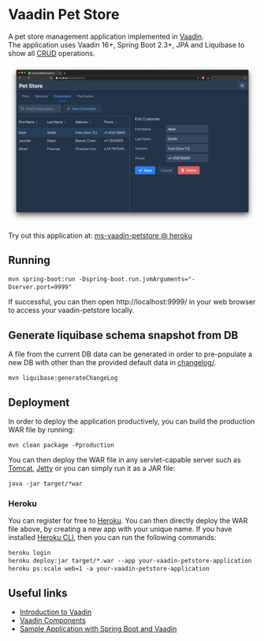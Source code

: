 # Vaadin Pet Store

A pet store management application implemented in [Vaadin](https://vaadin.com/).  
The application uses Vaadin 16+, Spring Boot 2.3+, JPA and Liquibase to show all [CRUD](https://en.wikipedia.org/wiki/Create,_read,_update_and_delete) operations.

![Screenshot](doc/vaadin-petstore.png)

Try out this application at:
[ms-vaadin-petstore @ heroku](https://ms-vaadin-petstore.herokuapp.com/)

## Running
```
mvn spring-boot:run -Dspring-boot.run.jvmArguments="-Dserver.port=9999"
```
If successful, you can then open http://localhost:9999/ in your web browser to access your vaadin-petstore locally. 

## Generate liquibase schema snapshot from DB
A file from the current DB data can be generated in order to pre-populate a new DB with other than the provided default data in [changelog/](src/main/resources/db/changelog/). 
```
mvn liquibase:generateChangeLog
```

## Deployment 

In order to deploy the application productively, you can build the production WAR file by running:
```
mvn clean package -Pproduction
```

You can then deploy the WAR file in any servlet-capable server such as [Tomcat](http://tomcat.apache.org/), [Jetty](https://www.eclipse.org/jetty/) or you can simply run it as a JAR file:
```
java -jar target/*war
```

### Heroku
You can register for free to [Heroku](https://heroku.com/). You can then directly deploy the WAR file above, by creating a new app with your unique name.
If you have installed [Heroku CLI](https://devcenter.heroku.com/articles/heroku-command-line), then you can run the following commands:
```
heroku login
heroku deploy:jar target/*.war --app your-vaadin-petstore-application
heroku ps:scale web=1 -a your-vaadin-petstore-application
```

## Useful links

- [Introduction to Vaadin](https://www.baeldung.com/vaadin)
- [Vaadin Components](https://vaadin.com/components)
- [Sample Application with Spring Boot and Vaadin](https://www.baeldung.com/spring-boot-vaadin)
